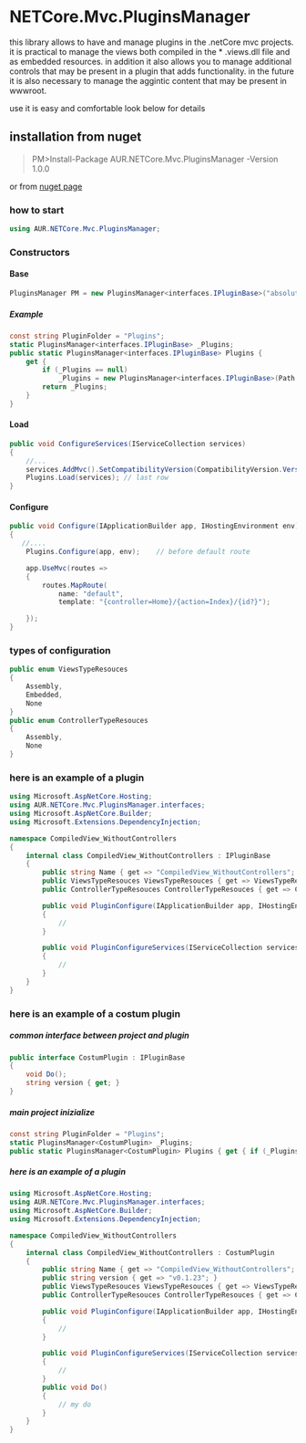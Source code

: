 # NETCore.Mvc.PluginsManager

this library allows to have and manage plugins in the .netCore mvc projects. it is practical to manage the views both compiled in the * .views.dll file and as embedded resources. in addition it also allows you to manage additional controls that may be present in a plugin that adds functionality. in the future it is also necessary to manage the aggintic content that may be present in wwwroot.

use it is easy and comfortable look below for details

## installation from nuget

> PM>Install-Package AUR.NETCore.Mvc.PluginsManager -Version 1.0.0

or from [nuget page](https://www.nuget.org/packages/AUR.NETCore.Mvc.PluginsManager/)

### how to start

```c#
using AUR.NETCore.Mvc.PluginsManager;
```

### Constructors

#### Base
```c#
PluginsManager PM = new PluginsManager<interfaces.IPluginBase>("absolutePath of plugin");
```

##### Example
```c#
const string PluginFolder = "Plugins";
static PluginsManager<interfaces.IPluginBase> _Plugins;
public static PluginsManager<interfaces.IPluginBase> Plugins { 
    get { 
        if (_Plugins == null) 
            _Plugins = new PluginsManager<interfaces.IPluginBase>(Path.Combine(AppContext.BaseDirectory, PluginFolder)); 
        return _Plugins; 
    }
}
```

#### Load
```c#
public void ConfigureServices(IServiceCollection services)
{
    //...
    services.AddMvc().SetCompatibilityVersion(CompatibilityVersion.Version_2_1);
    Plugins.Load(services); // last row
}
```

#### Configure
```c#
public void Configure(IApplicationBuilder app, IHostingEnvironment env)
{
   //....
    Plugins.Configure(app, env);    // before default route

    app.UseMvc(routes =>
    {
        routes.MapRoute(
            name: "default",
            template: "{controller=Home}/{action=Index}/{id?}");

    });
}
```
### types of configuration

```c#
public enum ViewsTypeResouces
{
    Assembly,
    Embedded,
    None
}
public enum ControllerTypeResouces
{
    Assembly,
    None
}
```

### here is an example of a plugin

```c#
using Microsoft.AspNetCore.Hosting;
using AUR.NETCore.Mvc.PluginsManager.interfaces;
using Microsoft.AspNetCore.Builder;
using Microsoft.Extensions.DependencyInjection;

namespace CompiledView_WithoutControllers
{
    internal class CompiledView_WithoutControllers : IPluginBase
    {
        public string Name { get => "CompiledView_WithoutControllers"; }
        public ViewsTypeResouces ViewsTypeResouces { get => ViewsTypeResouces.Assembly; }
        public ControllerTypeResouces ControllerTypeResouces { get => ControllerTypeResouces.None; }

        public void PluginConfigure(IApplicationBuilder app, IHostingEnvironment env)
        {
            //
        }

        public void PluginConfigureServices(IServiceCollection services)
        {
            //
        }
    }
}
```

### here is an example of a costum plugin


##### common interface between project and plugin 

```c#
public interface CostumPlugin : IPluginBase
{
    void Do();
    string version { get; }
}
```

##### main project inizialize 

```c#
const string PluginFolder = "Plugins";
static PluginsManager<CostumPlugin> _Plugins;
public static PluginsManager<CostumPlugin> Plugins { get { if (_Plugins == null) _Plugins = new PluginsManager<CostumPlugin>(Path.Combine(AppContext.BaseDirectory, PluginFolder)); return _Plugins; } }
```
##### here is an example of a plugin


```c#
using Microsoft.AspNetCore.Hosting;
using AUR.NETCore.Mvc.PluginsManager.interfaces;
using Microsoft.AspNetCore.Builder;
using Microsoft.Extensions.DependencyInjection;

namespace CompiledView_WithoutControllers
{
    internal class CompiledView_WithoutControllers : CostumPlugin
    {
        public string Name { get => "CompiledView_WithoutControllers"; }
        public string version { get => "v0.1.23"; }
        public ViewsTypeResouces ViewsTypeResouces { get => ViewsTypeResouces.Assembly; }
        public ControllerTypeResouces ControllerTypeResouces { get => ControllerTypeResouces.None; }

        public void PluginConfigure(IApplicationBuilder app, IHostingEnvironment env)
        {
            //
        }

        public void PluginConfigureServices(IServiceCollection services)
        {
            //
        }
        public void Do()
        {
            // my do
        }
    }
}
```
